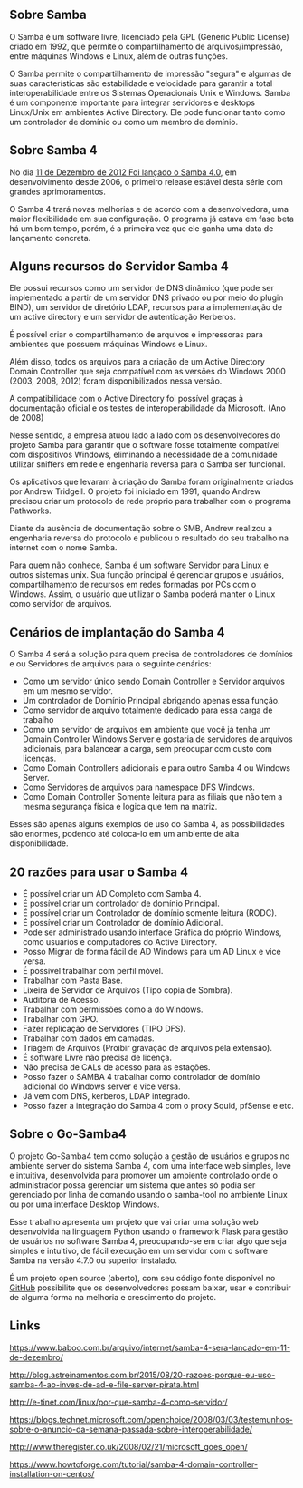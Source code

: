 
## Sobre Samba

O Samba é um software livre, licenciado pela GPL (Generic Public License) criado em 1992, que permite o compartilhamento de arquivos/impressão, entre máquinas Windows e Linux, além de outras funções.

O Samba permite o compartilhamento de impressão "segura" e algumas de suas características são estabilidade e velocidade para garantir a total interoperabilidade entre os Sistemas Operacionais Unix e Windows.
Samba é um componente importante para integrar servidores e desktops Linux/Unix em ambientes Active Directory. Ele pode funcionar tanto como um controlador de domínio ou como um membro de domínio.

## Sobre Samba 4

No dia [11 de Dezembro de 2012 Foi lançado o Samba 4.0](https://www.samba.org/samba/history/samba-4.0.0.html), em desenvolvimento desde 2006, o primeiro release estável desta série com grandes aprimoramentos.

O Samba 4 trará novas melhorias e de acordo com a desenvolvedora, uma maior flexibilidade em sua configuração. O programa já estava em fase beta há um bom tempo, porém, é a primeira vez que ele ganha uma data de lançamento concreta.

## Alguns recursos do Servidor Samba 4

Ele possui recursos como um servidor de DNS dinâmico (que pode ser implementado a partir de um servidor DNS privado ou por meio do plugin BIND), um servidor de diretório LDAP, recursos para a implementação de um active directory e um servidor de autenticação Kerberos.

É possível criar o compartilhamento de arquivos e impressoras para ambientes que possuem máquinas Windows e Linux.

Além disso, todos os arquivos para a criação de um Active Directory Domain Controller que seja compatível com as versões do Windows 2000 (2003, 2008, 2012) foram disponibilizados nessa versão.

A compatibilidade com o Active Directory foi possível graças à documentação oficial e os testes de interoperabilidade da Microsoft. (Ano de 2008)

Nesse sentido, a empresa atuou lado a lado com os desenvolvedores do projeto Samba para garantir que o software fosse totalmente compatível com dispositivos Windows, eliminando a necessidade de a comunidade utilizar sniffers em rede e engenharia reversa para o Samba ser funcional.

Os aplicativos que levaram à criação do Samba foram originalmente criados por Andrew Tridgell. O projeto foi iniciado em 1991, quando Andrew precisou criar um protocolo de rede próprio
para trabalhar com o programa Pathworks.

Diante da ausência de documentação sobre o SMB, Andrew realizou a engenharia reversa do protocolo e publicou o resultado do seu trabalho na internet com o nome Samba.

Para quem não conhece, Samba é um software Servidor para Linux e outros sistemas unix. Sua função principal é gerenciar grupos e usuários, compartilhamento de recursos em redes formadas por PCs com o Windows. Assim, o usuário que utilizar o Samba poderá manter o Linux como servidor de arquivos.

## Cenários de implantação do Samba 4

O Samba 4 será a solução para quem precisa de controladores de domínios e ou Servidores de arquivos para o seguinte cenários:

- Como um servidor único sendo Domain Controller e Servidor arquivos em um mesmo servidor.
- Um controlador de Domínio Principal abrigando apenas essa função.
- Como servidor de arquivo totalmente dedicado para essa carga de trabalho
- Como um servidor de arquivos em ambiente que você já tenha um Domain Controller Windows Server e gostaria de servidores de arquivos adicionais, para balancear a carga, sem preocupar com custo com licenças.
- Como Domain Controllers adicionais e para outro Samba 4 ou Windows Server.
- Como Servidores de arquivos para namespace DFS Windows.
- Como Domain Controller Somente leitura para as filiais que não tem a mesma segurança física e logica que tem na matriz.

Esses são apenas alguns exemplos de uso do Samba 4, as possibilidades são enormes, podendo até coloca-lo em um ambiente de alta disponibilidade.

## 20 razões para usar o Samba 4

- É possível criar um AD Completo com Samba 4.
- É possível criar um controlador de domínio Principal.
- É possível criar um Controlador de domínio somente leitura (RODC).
- É possível criar um Controlador de domínio Adicional.
- Pode ser administrado usando interface Gráfica do próprio Windows, como usuários e computadores do Active Directory.
- Posso Migrar de forma fácil de AD Windows para um AD Linux e vice versa.
- É possível trabalhar com perfil móvel.
- Trabalhar com Pasta Base.
- Lixeira de Servidor de Arquivos (Tipo copia de Sombra).
- Auditoria de Acesso.
- Trabalhar com permissões como a do Windows.
- Trabalhar com GPO.
- Fazer replicação de Servidores  (TIPO DFS).
- Trabalhar com dados em camadas.
- Triagem de Arquivos  (Proibir gravação de arquivos pela extensão).
- É software Livre não precisa de licença.
- Não precisa de CALs de acesso para as estações.
- Posso fazer o SAMBA 4 trabalhar como controlador de domínio adicional do Windows server e vice versa.
- Já vem com DNS, kerberos, LDAP integrado.
- Posso fazer a integração do Samba 4 com o proxy Squid, pfSense e etc.

## Sobre o Go-Samba4

O projeto Go-Samba4 tem como solução a gestão de usuários e grupos no ambiente server do sistema Samba 4, com uma interface web simples, leve e intuitiva, desenvolvida para promover um ambiente controlado onde o administrador possa gerenciar um sistema que antes só podia ser gerenciado por linha de comando usando o samba-tool no ambiente Linux ou por uma interface Desktop Windows.

Esse trabalho apresenta um projeto que vai criar uma solução web desenvolvida na linguagem Python usando o framework Flask para gestão de usuários no software Samba 4, preocupando-se em criar algo que seja simples e intuitivo, de fácil execução em um servidor com o software Samba na versão 4.7.0 ou superior instalado.

É um projeto open source (aberto), com seu código fonte disponível no [GitHub](https://github.com/jniltinho/go-samba4) possibilite que os desenvolvedores possam baixar, usar e contribuir de alguma forma na melhoria e crescimento do projeto.

## Links

https://www.baboo.com.br/arquivo/internet/samba-4-sera-lancado-em-11-de-dezembro/

http://blog.astreinamentos.com.br/2015/08/20-razoes-porque-eu-uso-samba-4-ao-inves-de-ad-e-file-server-pirata.html

http://e-tinet.com/linux/por-que-samba-4-como-servidor/

https://blogs.technet.microsoft.com/openchoice/2008/03/03/testemunhos-sobre-o-anuncio-da-semana-passada-sobre-interoperabilidade/

http://www.theregister.co.uk/2008/02/21/microsoft_goes_open/

https://www.howtoforge.com/tutorial/samba-4-domain-controller-installation-on-centos/